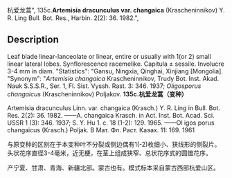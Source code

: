 杭爱龙蒿",
135c.**Artemisia dracunculus var. changaica** (Krascheninnikov) Y. R. Ling Bull. Bot. Res., Harbin. 2(2): 36. 1982.",

## Description
Leaf blade linear-lanceolate or linear, entire or usually with 1(or 2) small linear lateral lobes. Synflorescence racemelike. Capitula ± sessile. Involucre 3-4 mm in diam.
  "Statistics": "Gansu, Ningxia, Qinghai, Xinjiang [Mongolia].
  "Synonym": "*Artemisia changaica* Krascheninnikov, Trudy Bot. Inst. Akad. Nauk S.S.S.R., Ser. 1, Fl. Sist. Vyssh. Rast. 3: 346. 1937; *Oligosporus changaicus* (Krascheninnikov) Poljakov.
**135c.杭爱龙蒿（变种）**

Artemisia dracunculus Linn. var. changaica (Krasch.) Y. R. Ling in Bull. Bot. Res. 2(2): 36. 1982. ——A. changaica Krasch. in Act. Inst. Bot. Acad. Sci. USSR 1 (3): 346. 1937; S. Y. Hu 1. c. 18 (1-2): 129. 1965. ——Ol igos porus changaicus (Krasch.) Poljak. В Мат. Фл. Раст. Каэах. 11: 169. 1961

与原变种的区别在于本变种叶不分裂或侧边偶有1(-2)枚细小、狭线形的侧裂片。头状花序直径3-4毫米，近无梗，在茎上组成狭窄、总状花序式的圆锥花序。

产宁夏、甘肃、青海、新疆北部。蒙古也有。模式标本采自蒙古西部杭爱山区。

